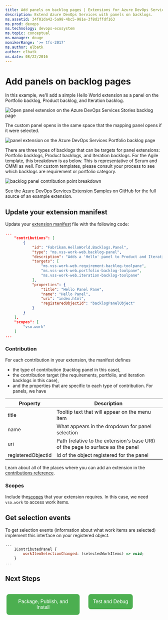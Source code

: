 ```yaml
---
title: Add panels on backlog pages | Extensions for Azure DevOps Services
description: Extend Azure DevOps Services with panels on backlogs.
ms.assetid: 34f01da42-5a98-4bc5-981e-3f8d1ffdf163
ms.prod: devops
ms.technology: devops-ecosystem
ms.topic: conceptual
ms.manager: douge
monikerRange: '>= tfs-2017'
ms.author: elbatk
author: elbatk
ms.date: 08/22/2016
---
```


# Add panels on backlog pages

In this example, we'll add a simple Hello World extension as a panel on the Portfolio backlog, Product backlog, and Iteration backlog.

<!---
![panel extension on the Azure DevOps Services Portfolio backlog page](../_shared/procedures/_img/backlog-pane/portfolio-backlog-pane.png)
-->

![Open panel extension on the Azure DevOps Services Stories backlog page](_img/add-panel-intro-show-mapping-hello-world.png)

The custom panel opens in the same space that the mapping panel opens if it were selected.  

![panel extension on the Azure DevOps Services Portfolio backlog page](_img/add-panel-show-custom-panel.png)


There are three types of backlogs that can be targets for panel extensions: Portfolio backlogs, Product backlogs, and Iteration backlogs. For the Agile template, this breakdown is as below. This is representative of Scrum and CMMI as well. For custom templates, please consult your process to see which backlogs are requirement or portfolio category. 

<!---
![backlog panel contribution point breakdown](../_shared/procedures/_img/backlog-pane/backlogPaneContributionPointBreakdown.png)
-->

![backlog panel contribution point breakdown](_img/add-panel-show-three-types.png)

See the [Azure DevOps Services Extension Samples](https://github.com/Microsoft/vsts-extension-samples/tree/master/backlogs-panel) on GitHub for the full source of an example extension.

## Update your extension manifest

Update your [extension manifest](../develop/manifest.md) file with the following code:

```json
...
	"contributions": [
		{
			"id": "Fabrikam.HelloWorld.Backlogs.Panel",
			"type": "ms.vss-work-web.backlog-panel",
			"description": "Adds a 'Hello' panel to Product and Iteration backlog pages.",
			"targets": [
				"ms.vss-work-web.requirement-backlog-toolpane",
				"ms.vss-work-web.portfolio-backlog-toolpane",
				"ms.vss-work-web.iteration-backlog-toolpane"
			],
			"properties": {
				"title": "Hello Panel Pane",
				"name": "Hello Panel",
				"uri": "index.html",
				"registeredObjectId": "backlogPanelObject"
			}
		}
	],
	"scopes": [ 
		"vso.work" 
	]
... 
```

### Contribution
For each contribution in your extension, the manifest defines
* the type of contribution (backlog panel in this case),
* the contribution target (the requirements, portfolio, and iteration backlogs in this case),
* and the properties that are specific to each type of contribution. For panels, we have


| Property           | Description                                                                                                                         
|--------------------|----------------------------------------------------------------------------------------|                
| title              | Tooltip text that will appear on the menu item                                        |                   
| name               | What appears in the dropdown for panel selection					                  |                   
| uri                | Path (relative to the extension's base URI) of the page to surface as the panel     |                   
| registeredObjectId | Id of the object registered for the panel                                             |    


Learn about all of the places where you can add an extension in the [contributions reference](../reference/targets/overview.md).

### Scopes
Include the[scopes](manifest.md#scopes) that your extension requires.
In this case, we need `vso.work` to access work items.



## Get selection events
To get selection events (information about what work items are selected) implement this interface on your registered object.

```javascript
...
	IContributedPanel {
		workItemSelectionChanged: (selectedWorkItems) => void;
	}
...
```
	

## Next Steps

<div name="row" style="padding-top:15px">
    <div style="vertical-align:top;display:inline-block;float:left;width:50%">
        <div class="index-button" align="right" style="padding-right:10px">
        <a href="../publish/overview.md"><button style="background-color:#4CAF50;border:none;color:white;padding:15px;font-size:16px;margin:4px;cursor:pointer;border-radius:8px;">Package, Publish, and Install</button></a>
        </div>
    </div>
    <div style="vertical-align:top;display:inline-block;float:left;width:50%">
        <div class="index-button" align="left" style="padding-left:10px">
        <a href="../test/debug-in-browser.md"><button style="background-color:#4CAF50;border:none;color:white;padding:15px;font-size:16px;margin:4px;cursor:pointer;border-radius:8px;">Test and Debug</button></a>
        </div>
    </div>
</div>
